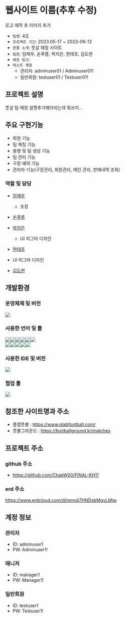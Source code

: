 # 웹사이트 이름(추후 수정)
로고 제작 후 이미지 추가

- `팀명`: 4조
- `프로젝트 기간`: 2023.05-17 ~ 2023-06-12
- `한줄 소개`: 풋살 매칭 사이트
- `팀원`: 임채우, 손푸름, 박지은, 현태호, 김도현
- `배포 링크`: 
- `테스트 계정`
	- 관리자: adminuser01 / Adminuser01!
	- 일반회원: testuser01 / Testuser01!


## 프로젝트 설명
풋살 팀 매칭 
설명추가해야되는데 뭐쓰지...

## 주요 구현기능
- 회원 기능
- 팀 매칭 기능
- 용병 및 팀 생성 기능
- 팀 관리 기능
- 구장 예약 기능
- 관리자 기능(구장관리, 회원관리, 메인 관리, 판매내역 조회)


### 역할 및 담당
- <a href="https://github.com/ChaeW00">임채우</a>
	- 조장

 

- <a href="https://github.com/Sonpulum">손푸름</a>



- <a href="https://github.com/parkjieun87">박지은</a>
	- UI 피그마 디자인

- <a href="https://github.com/qkekthfl20">현태호</a>
- UI 피그마 디자인

- <a href="https://github.com/hyeon3676">김도현</a>

## 개발환경
### 운영체제 및 버전
<img src="https://img.shields.io/badge/windows10-0078D6?style=for-the-badge&logo=windows&logoColor=white">

### 사용한 언어 및 툴
<img src="https://img.shields.io/badge/java17-007396?style=for-the-badge&logo=java&logoColor=white"><img src="https://img.shields.io/badge/springboot-6DB33F?style=for-the-badge&logo=springboot&logoColor=white"><img src="https://img.shields.io/badge/oracle-F80000?style=for-the-badge&logo=oracle&logoColor=white"><img src="https://img.shields.io/badge/maven-C71A36?style=for-the-badge&logo=maven&logoColor=white"><img src="https://img.shields.io/badge/apache tomcat-F8DC75?style=for-the-badge&logo=apachetomcat&logoColor=white"><img src="https://img.shields.io/badge/java mail sender-007396?style=for-the-badge&logo=java&logoColor=white">
<br>
<img src="https://img.shields.io/badge/html5-E34F26?style=for-the-badge&logo=html5&logoColor=white"><img src="https://img.shields.io/badge/css-1572B6?style=for-the-badge&logo=css3&logoColor=white"><img src="https://img.shields.io/badge/javascript-F7DF1E?style=for-the-badge&logo=javascript&logoColor=black"><img src="https://img.shields.io/badge/jquery-0769AD?style=for-the-badge&logo=jquery&logoColor=white"><img src="https://img.shields.io/badge/fontawesome-339AF0?style=for-the-badge&logo=fontawesome&logoColor=white">

### 사용한 IDE 및 버전
<img src="https://img.shields.io/badge/sts4-6DB33F?style=for-the-badge&logo=spring&logoColor=white"> 

### 협업 툴
<img src="https://img.shields.io/badge/github-181717?style=for-the-badge&logo=github&logoColor=white">

## 참조한 사이트명과 주소
- 플랩풋볼 : https://www.plabfootball.com/
- 풋볼그라운드 : https://footballground.kr/matches

## 프로젝트 주소
### github 주소
- https://github.com/ChaeW00/FINAL-KH11

### erd 주소
https://www.erdcloud.com/d/mmyb7HNDsbMgvLMiw

## 계정 정보
### 관리자
- ID: adminuser1
- PW: Adminuser1!
### 매니저
- ID: manager1	
- PW: Manager1!
### 일반회원
- ID: testuser1
- PW: Testuser1!




